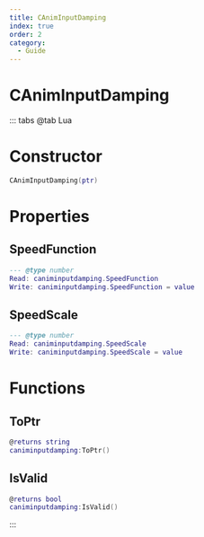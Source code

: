 ```yaml
---
title: CAnimInputDamping
index: true
order: 2
category:
  - Guide
---
```


# CAnimInputDamping

::: tabs
@tab Lua
# Constructor
```lua
CAnimInputDamping(ptr)
```
# Properties
## SpeedFunction 
```lua
--- @type number
Read: caniminputdamping.SpeedFunction
Write: caniminputdamping.SpeedFunction = value
```
## SpeedScale 
```lua
--- @type number
Read: caniminputdamping.SpeedScale
Write: caniminputdamping.SpeedScale = value
```
# Functions
## ToPtr
```lua
@returns string
caniminputdamping:ToPtr()
```
## IsValid
```lua
@returns bool
caniminputdamping:IsValid()
```

:::